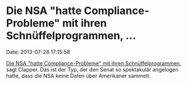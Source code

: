 Die NSA \"hatte Compliance-Probleme\" mit ihren Schnüffelprogrammen, \...
=========================================================================

Date: 2013-07-28 17:15:58

[Die NSA \"hatte Compliance-Probleme\" mit ihren
Schnüffelprogrammen](http://www.washingtonpost.com/politics/nsa-surveillance-program-has-had-compliance-problems-official-says/2013/07/26/f64c9820-f63d-11e2-a2f1-a7acf9bd5d3a_story.html),
sagt Clapper. Das ist der Typ, der den Senat so spektakulär angelogen
hatte, dass die NSA keine Daten über Amerikaner sammelt.
